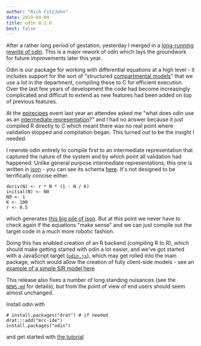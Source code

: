 ```yaml
---
author: "Rich FitzJohn"
date: 2019-04-09
title: odin 0.2.0
best: false
---
```


After a rather long period of gestation, yesterday I merged in a [long-running rewrite of odin](https://github.com/mrc-ide/odin/pull/156).  This is a major rework of odin which lays the groundwork for future improvements later this year.

Odin is our package for working with differential equations at a high level - it includes support for the sort of "structured [compartmental models](https://en.wikipedia.org/wiki/Compartmental_models_in_epidemiology)" that we use a lot in the department, compiling these to C for efficient execution.  Over the last few years of development the code had become increasingly complicated and difficult to extend as new features had been added on top of previous features.

At the [epirecipes](https://www.turing.ac.uk/events/epirecipes) event last year an attendee asked me "what does odin use as an [intermediate representation](https://en.wikipedia.org/wiki/Intermediate_representation)?" and I had no answer because it just compiled R directly to C which meant there was no real point where validation stopped and compilation began.  This turned out to be the insight I needed.

I rewrote odin entirely to compile first to an intermediate representation that captured the nature of the system and by which point all validation had happened.  Unlike general purpose intermediate representations, this one is written in [json](https://en.wikipedia.org/wiki/JSON) - you can see its schema [here](https://github.com/mrc-ide/odin/blob/master/inst/schema.json).  It's not designed to be terrifically concise either.

```
deriv(N) <- r * N * (1 - N / K)
initial(N) <- N0
N0 <- 1
K <- 100
r <- 0.5
```

which generates [this big pile of json](https://gist.github.com/richfitz/f3f618c45c8f5c0a52a7441ec15595b4#file-logistic-json).  But at this point we never have to check again if the equations "make sense" and we can just compile out the target code in a much more robotic fashion.

Doing this has enabled creation of an R backend (compiling R to R), which should make getting started with odin a lot easier, and we've got started with a JavaScript target ([`odin.js`](https://github.com/mrc-ide/odin.js)), which may get rolled into the main package, which would allow the creation of fully client-side models - see an [example of a simple SIR model here](https://mrc-ide.github.io/odin.js/simple/)

This release also fixes a number of long standing nuisances (see the [`NEWS.md`](https://github.com/mrc-ide/odin/blob/master/NEWS.md#odin-020) for details), but from the point of view of end users should seem almost unchanged.

Install odin with

```
# install.packages("drat") # if needed
drat:::add("mrc-ide")
install.packages("odin")
```

and get started with [the tutorial](https://mrc-ide.github.io/odin/articles/odin.html)
